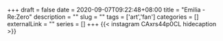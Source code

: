 +++
draft = false
date = 2020-09-07T09:22:48+08:00
title = "Emilia - Re:Zero"
description = ""
slug = ""
tags = ['art','fan']
categories = []
externalLink = ""
series = []
+++
{{< instagram CAxrs44p0CL hidecaption >}}
